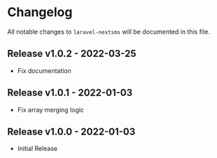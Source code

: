 # Changelog

All notable changes to `laravel-nextsms` will be documented in this file.

## Release v1.0.2 - 2022-03-25

- Fix documentation

## Release v1.0.1 - 2022-01-03

- Fix array merging logic

## Release v1.0.0 - 2022-01-03

- Initial Release
